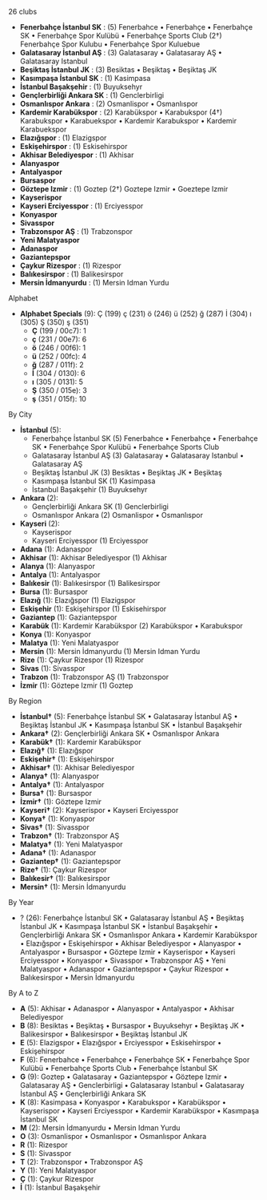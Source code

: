 26 clubs

- **Fenerbahçe İstanbul SK** : (5) Fenerbahce • Fenerbahçe • Fenerbahçe SK • Fenerbahçe Spor Kulübü • Fenerbahçe Sports Club (2†) Fenerbahçe Spor Kulubu • Fenerbahçe Spor Kuluebue
- **Galatasaray İstanbul AŞ** : (3) Galatasaray • Galatasaray AŞ • Galatasaray Istanbul
- **Beşiktaş İstanbul JK** : (3) Besiktas • Beşiktaş • Beşiktaş JK
- **Kasımpaşa İstanbul SK** : (1) Kasimpasa
- **İstanbul Başakşehir** : (1) Buyuksehyr
- **Gençlerbirliği Ankara SK** : (1) Genclerbirligi
- **Osmanlıspor Ankara** : (2) Osmanlispor • Osmanlıspor
- **Kardemir Karabükspor** : (2) Karabükspor • Karabukspor (4†) Karabukspor • Karabuekspor • Kardemir Karabukspor • Kardemir Karabuekspor
- **Elazığspor** : (1) Elazigspor
- **Eskişehirspor** : (1) Eskisehirspor
- **Akhisar Belediyespor** : (1) Akhisar
- **Alanyaspor**
- **Antalyaspor**
- **Bursaspor**
- **Göztepe Izmir** : (1) Goztep (2†) Goztepe Izmir • Goeztepe Izmir
- **Kayserispor**
- **Kayseri Erciyesspor** : (1) Erciyesspor
- **Konyaspor**
- **Sivasspor**
- **Trabzonspor AŞ** : (1) Trabzonspor
- **Yeni Malatyaspor**
- **Adanaspor**
- **Gaziantepspor**
- **Çaykur Rizespor** : (1) Rizespor
- **Balıkesirspor** : (1) Balikesirspor
- **Mersin İdmanyurdu** : (1) Mersin Idman Yurdu




Alphabet

- **Alphabet Specials** (9):  Ç (199) ç (231) ö (246) ü (252) ğ (287) İ (304) ı (305) Ş (350) ş (351)
  - **Ç** (199 / 00c7): 1
  - **ç** (231 / 00e7): 6
  - **ö** (246 / 00f6): 1
  - **ü** (252 / 00fc): 4
  - **ğ** (287 / 011f): 2
  - **İ** (304 / 0130): 6
  - **ı** (305 / 0131): 5
  - **Ş** (350 / 015e): 3
  - **ş** (351 / 015f): 10




By City

- **İstanbul** (5): 
  - Fenerbahçe İstanbul SK  (5) Fenerbahce • Fenerbahçe • Fenerbahçe SK • Fenerbahçe Spor Kulübü • Fenerbahçe Sports Club
  - Galatasaray İstanbul AŞ  (3) Galatasaray • Galatasaray Istanbul • Galatasaray AŞ
  - Beşiktaş İstanbul JK  (3) Besiktas • Beşiktaş JK • Beşiktaş
  - Kasımpaşa İstanbul SK  (1) Kasimpasa
  - İstanbul Başakşehir  (1) Buyuksehyr
- **Ankara** (2): 
  - Gençlerbirliği Ankara SK  (1) Genclerbirligi
  - Osmanlıspor Ankara  (2) Osmanlispor • Osmanlıspor
- **Kayseri** (2): 
  - Kayserispor 
  - Kayseri Erciyesspor  (1) Erciyesspor
- **Adana** (1): Adanaspor 
- **Akhisar** (1): Akhisar Belediyespor  (1) Akhisar
- **Alanya** (1): Alanyaspor 
- **Antalya** (1): Antalyaspor 
- **Balıkesir** (1): Balıkesirspor  (1) Balikesirspor
- **Bursa** (1): Bursaspor 
- **Elazığ** (1): Elazığspor  (1) Elazigspor
- **Eskişehir** (1): Eskişehirspor  (1) Eskisehirspor
- **Gaziantep** (1): Gaziantepspor 
- **Karabük** (1): Kardemir Karabükspor  (2) Karabükspor • Karabukspor
- **Konya** (1): Konyaspor 
- **Malatya** (1): Yeni Malatyaspor 
- **Mersin** (1): Mersin İdmanyurdu  (1) Mersin Idman Yurdu
- **Rize** (1): Çaykur Rizespor  (1) Rizespor
- **Sivas** (1): Sivasspor 
- **Trabzon** (1): Trabzonspor AŞ  (1) Trabzonspor
- **İzmir** (1): Göztepe Izmir  (1) Goztep




By Region

- **İstanbul†** (5):   Fenerbahçe İstanbul SK • Galatasaray İstanbul AŞ • Beşiktaş İstanbul JK • Kasımpaşa İstanbul SK • İstanbul Başakşehir
- **Ankara†** (2):   Gençlerbirliği Ankara SK • Osmanlıspor Ankara
- **Karabük†** (1):   Kardemir Karabükspor
- **Elazığ†** (1):   Elazığspor
- **Eskişehir†** (1):   Eskişehirspor
- **Akhisar†** (1):   Akhisar Belediyespor
- **Alanya†** (1):   Alanyaspor
- **Antalya†** (1):   Antalyaspor
- **Bursa†** (1):   Bursaspor
- **İzmir†** (1):   Göztepe Izmir
- **Kayseri†** (2):   Kayserispor • Kayseri Erciyesspor
- **Konya†** (1):   Konyaspor
- **Sivas†** (1):   Sivasspor
- **Trabzon†** (1):   Trabzonspor AŞ
- **Malatya†** (1):   Yeni Malatyaspor
- **Adana†** (1):   Adanaspor
- **Gaziantep†** (1):   Gaziantepspor
- **Rize†** (1):   Çaykur Rizespor
- **Balıkesir†** (1):   Balıkesirspor
- **Mersin†** (1):   Mersin İdmanyurdu




By Year

- ? (26):   Fenerbahçe İstanbul SK • Galatasaray İstanbul AŞ • Beşiktaş İstanbul JK • Kasımpaşa İstanbul SK • İstanbul Başakşehir • Gençlerbirliği Ankara SK • Osmanlıspor Ankara • Kardemir Karabükspor • Elazığspor • Eskişehirspor • Akhisar Belediyespor • Alanyaspor • Antalyaspor • Bursaspor • Göztepe Izmir • Kayserispor • Kayseri Erciyesspor • Konyaspor • Sivasspor • Trabzonspor AŞ • Yeni Malatyaspor • Adanaspor • Gaziantepspor • Çaykur Rizespor • Balıkesirspor • Mersin İdmanyurdu






By A to Z

- **A** (5): Akhisar • Adanaspor • Alanyaspor • Antalyaspor • Akhisar Belediyespor
- **B** (8): Besiktas • Beşiktaş • Bursaspor • Buyuksehyr • Beşiktaş JK • Balikesirspor • Balıkesirspor • Beşiktaş İstanbul JK
- **E** (5): Elazigspor • Elazığspor • Erciyesspor • Eskisehirspor • Eskişehirspor
- **F** (6): Fenerbahce • Fenerbahçe • Fenerbahçe SK • Fenerbahçe Spor Kulübü • Fenerbahçe Sports Club • Fenerbahçe İstanbul SK
- **G** (9): Goztep • Galatasaray • Gaziantepspor • Göztepe Izmir • Galatasaray AŞ • Genclerbirligi • Galatasaray Istanbul • Galatasaray İstanbul AŞ • Gençlerbirliği Ankara SK
- **K** (8): Kasimpasa • Konyaspor • Karabukspor • Karabükspor • Kayserispor • Kayseri Erciyesspor • Kardemir Karabükspor • Kasımpaşa İstanbul SK
- **M** (2): Mersin İdmanyurdu • Mersin Idman Yurdu
- **O** (3): Osmanlispor • Osmanlıspor • Osmanlıspor Ankara
- **R** (1): Rizespor
- **S** (1): Sivasspor
- **T** (2): Trabzonspor • Trabzonspor AŞ
- **Y** (1): Yeni Malatyaspor
- **Ç** (1): Çaykur Rizespor
- **İ** (1): İstanbul Başakşehir




